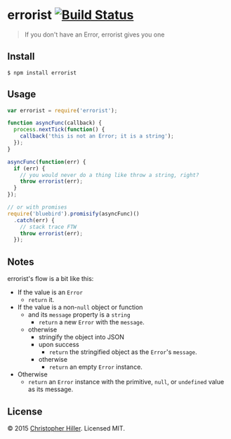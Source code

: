 # errorist [![Build Status](https://travis-ci.org/boneskull/errorist.svg?branch=master)](https://travis-ci.org/boneskull/errorist)

> If you don't have an Error, errorist gives you one 

## Install

```shell
$ npm install errorist
```

## Usage

```js
var errorist = require('errorist');

function asyncFunc(callback) {
  process.nextTick(function() {
    callback('this is not an Error; it is a string');
  });
}

asyncFunc(function(err) {
  if (err) {
    // you would never do a thing like throw a string, right?
    throw errorist(err);
  }
});

// or with promises
require('bluebird').promisify(asyncFunc)()
  .catch(err) {
    // stack trace FTW
    throw errorist(err);
  });
```

## Notes

errorist's flow is a bit like this:

- If the value is an `Error`
  - `return` it.
- If the value is a non-`null` object or function
  - and its `message` property is a `string`
    - `return` a new `Error` with the `message`.
  - otherwise
     - stringify the object into JSON 
     - upon success
       - `return` the stringified object as the `Error`'s `message`.        
     - otherwise
       - `return` an empty `Error` instance.
- Otherwise
  - `return` an `Error` instance with the primitive, `null`, or `undefined` value as its message.
  
## License

© 2015 [Christopher Hiller](https://boneskull.com).  Licensed MIT.
